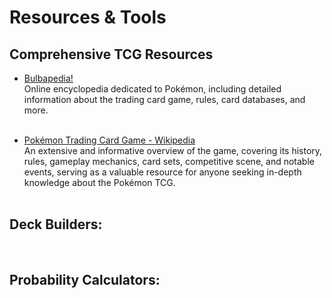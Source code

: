 # Resources & Tools

## **Comprehensive TCG Resources**
- [Bulbapedia!](https://bulbapedia.bulbagarden.net/wiki/Main_Page)  
  Online encyclopedia dedicated to Pokémon, including detailed information about the trading card game, rules, card databases, and more.  
&nbsp;  

- [Pokémon Trading Card Game - Wikipedia](https://en.wikipedia.org/wiki/Pok%C3%A9mon_Trading_Card_Game)  
  An extensive and informative overview of the game, covering its history, rules, gameplay mechanics, card sets, competitive scene, and notable events, serving as a valuable resource for anyone seeking in-depth knowledge about the Pokémon TCG.  
&nbsp;  

## **Deck Builders:**  

&nbsp;  

## **Probability Calculators:**  

&nbsp;  

